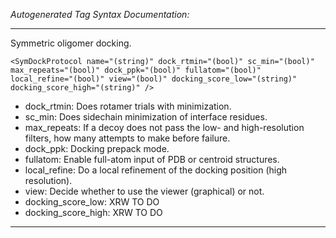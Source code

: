 _Autogenerated Tag Syntax Documentation:_

---
Symmetric oligomer docking.

```
<SymDockProtocol name="(string)" dock_rtmin="(bool)" sc_min="(bool)" max_repeats="(bool)" dock_ppk="(bool)" fullatom="(bool)" local_refine="(bool)" view="(bool)" docking_score_low="(string)" docking_score_high="(string)" />
```

-   dock_rtmin: Does rotamer trials with minimization.
-   sc_min: Does sidechain minimization of interface residues.
-   max_repeats: If a decoy does not pass the low- and high-resolution filters, how many attempts to make before failure.
-   dock_ppk: Docking prepack mode.
-   fullatom: Enable full-atom input of PDB or centroid structures.
-   local_refine: Do a local refinement of the docking position (high resolution).
-   view: Decide whether to use the viewer (graphical) or not.
-   docking_score_low: XRW TO DO
-   docking_score_high: XRW TO DO

---

